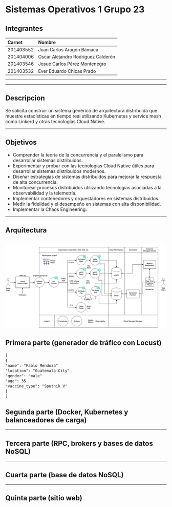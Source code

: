 # Sistemas Operativos 1 Grupo 23
## Integrantes
|Carnet|Nombre|
|:-----|:-----|
|201403552|Juan Carlos Aragón Bámaca|
|201404006|Oscar Alejandro Rodríguez Calderón|
|201403546|Josué Carlos Pérez Montenegro|
|201403532|Ever Eduardo Chicas Prado|
---

---
## Descripcion
Se solicita construir un sistema genérico de arquitectura distribuida que muestre
estadísticas en tiempo real utilizando Kubernetes y service mesh como Linkerd y
otras tecnologías Cloud Native.

---
## Objetivos
- Comprender la teoría de la concurrencia y el paralelismo para desarrollar
sistemas distribuidos.
- Experimentar y probar con las tecnologías Cloud Native útiles para desarrollar
sistemas distribuidos modernos.
- Diseñar estrategias de sistemas distribuidos para mejorar la respuesta de alta
concurrencia.
- Monitorear procesos distribuidos utilizando tecnologías asociadas a la
observabilidad y la telemetría.
- Implementar contenedores y orquestadores en sistemas distribuidos.
- Medir la fidelidad y el desempeño en sistemas con alta disponibilidad.
- Implementar la Chaos Engineering.

---
## Arquitectura
![Architectura](https://github.com/aragonjc/SO1A_G23_Proyecto2/blob/master/images/arquitectura.png)
---

## Primera parte (generador de tráfico con Locust)
```
[
{
"name": "Pablo Mendoza"
"location": "Guatemala City"
"gender": "male"
"age": 35
"vaccine_type": "Sputnik V"
}
]
```

## Segunda parte (Docker, Kubernetes y balanceadores de carga)
---
## Tercera parte (RPC, brokers y bases de datos NoSQL)
---
## Cuarta parte (base de datos NoSQL)
---
## Quinta parte (sitio web)
